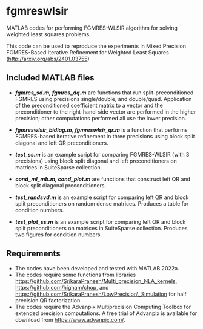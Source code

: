 # fgmreswlsir
MATLAB codes for performing FGMRES-WLSIR algorithm for solving weighted least squares problems.

This code can be used to reproduce the experiments in Mixed Precision FGMRES-Based Iterative Refinement for Weighted Least Squares (http://arxiv.org/abs/2401.03755)


## Included MATLAB files
* **_fgmres_sd.m, fgmres_dq.m_** are functions that run split-preconditioned FGMRES using precisions single/double, and double/quad. Application of the preconditioned coefficient matrix to a vector and the preconditioner to the right-hand-side vector are performed in the higher precision; other computations performed all use the lower precision.  

* **_fgmreswlsir_bidiag.m, fgmreswlsir_qr.m_** is a function that performs FGMRES-based iterative refinement in three precisions using block split diagonal and left QR preconditioners.

* **_test_ss.m_** is an example script for comparing FGMRES-WLSIR (with 3 precisions) using block split diagonal and left preconditioners on matrices in SuiteSparse collection.

* **_cond_ml_mb.m, cond_plot.m_** are functions that construct left QR and block split diagonal preconditioners.

* **_test_randsvd.m_** is an example script for comparing left QR and block split preconditioners on random dense matrices. Produces a table for condition numbers.

* **_test_plot_ss.m_** is an example script for comparing left QR and block split preconditioners on matrices in SuiteSparse collection. Produces two figures for condition numbers.

## Requirements
* The codes have been developed and tested with MATLAB 2022a.
* The codes require some functions from libraries https://github.com/SrikaraPranesh/Multi_precision_NLA_kernels, https://github.com/higham/chop, and https://github.com/SrikaraPranesh/LowPrecision\_Simulation for half precision QR factorization.
* The codes require the Advanpix Multiprecision Computing Toolbox for extended precision computations. 
A free trial of Advanpix is available for download from https://www.advanpix.com/.


